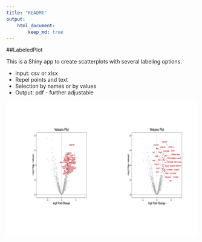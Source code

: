 ```yaml
---
title: "README"
output: 
    html_document:
        keep_md: true
---
```





##LabeledPlot

This is a Shiny app to create scatterplots with several labeling options.

* Input: csv or xlsx
* Repel points and text
* Selection by names or by values
* Output: pdf - further adjustable



![](README_files/figure-html/unnamed-chunk-1-1.png)<!-- -->


<!-- <img src="example1.png" width="250px"> -->
<!-- <img src="example2.png" width="250px"> -->


